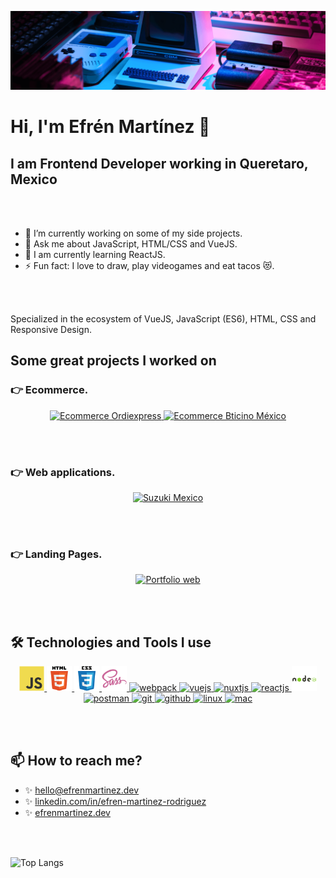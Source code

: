 [![GitHub Header @efrenmartinez](https://github.com/efrencodes/efrencodes/blob/master/assets/github-efrencodes.png)](http://www.efrenmartinez.dev/)

# Hi, I'm Efrén Martínez 👋

## I am Frontend Developer working in Queretaro, Mexico

<br>
<br>

- 🔭 I’m currently working on some of my side projects.
- 💬 Ask me about JavaScript, HTML/CSS and VueJS.
- 🧠 I am currently learning ReactJS.
- ⚡ Fun fact: I love to draw, play videogames and eat tacos 😻.

<br>
<br>

Specialized in the ecosystem of VueJS, JavaScript (ES6), HTML, CSS and Responsive Design.

## Some great projects I worked on

### 👉 Ecommerce.

<p align="center">
    <a
        href="https://www.ordiexpress.com/"
        target="_blank">
            <img
                src="https://res.cloudinary.com/efrenmartinez/image/upload/v1630000496/efrenmartinez.dev/projects/project_ordiexpress.png"
                alt="Ecommerce Ordiexpress"
                width="400"
                height="250"
            />
    </a>
    <a
        href="https://store.bticino.com.mx/"
        target="_blank">
            <img
                src="https://res.cloudinary.com/efrenmartinez/image/upload/v1630000496/efrenmartinez.dev/projects/project_bticino_store.png"
                alt="Ecommerce Bticino México"
                width="400"
                height="250"
            />
    </a>
</p>
<br>
<br>

### 👉 Web applications.

<p align="center">
    <a
        href="https://www.suzuki.com.mx/autos"
        target="_blank">
            <img
                src="https://res.cloudinary.com/efrenmartinez/image/upload/v1630000497/efrenmartinez.dev/projects/project_suzuki.png"
                alt="Suzuki Mexico"
                width="400"
                height="250"
            />
    </a>
</p>
<br>
<br>

### 👉 Landing Pages.

<p align="center">
    <a
        href="https://efrenmartinez.dev"
        target="_blank">
            <img
                src="https://res.cloudinary.com/efrenmartinez/image/upload/v1630004019/efrenmartinez.dev/thumbs_seo.png"
                alt="Portfolio web"
                width="400"
                height="250"
            />
    </a>
</p>

<br>
<br>

## 🛠️ Technologies and Tools I use

<p align="center">
<a href="https://developer.mozilla.org/en-US/docs/Web/JavaScript" target="_blank"> <img src="https://raw.githubusercontent.com/devicons/devicon/master/icons/javascript/javascript-original.svg" alt="javascript" width="40" height="40"/> </a>
<a href="https://www.w3.org/html/" target="_blank"> <img src="https://raw.githubusercontent.com/devicons/devicon/master/icons/html5/html5-original-wordmark.svg" alt="html5" width="40" height="40"/> </a>
<a href="https://www.w3schools.com/css/" target="_blank"> <img src="https://raw.githubusercontent.com/devicons/devicon/master/icons/css3/css3-original-wordmark.svg" alt="css3" width="40" height="40"/> </a>
<a href="https://sass-lang.com" target="_blank"> <img src="https://raw.githubusercontent.com/devicons/devicon/master/icons/sass/sass-original.svg" alt="sass" width="40" height="40"/> </a>
<a href="#" target="_blank"> <img src="https://www.vectorlogo.zone/logos/js_webpack/js_webpack-icon.svg" alt="webpack" width="40" height="40"/> </a>
<a href="https://vuejs.org/" target="_blank"> <img src="https://www.vectorlogo.zone/logos/vuejs/vuejs-icon.svg" alt="vuejs" width="40" height="40"/> </a>
<a href="#" target="_blank"> <img src="https://www.vectorlogo.zone/logos/nuxtjs/nuxtjs-icon.svg" alt="nuxtjs" width="40" height="40"/> </a>
<a href="#" target="_blank"> <img src="https://www.vectorlogo.zone/logos/reactjs/reactjs-icon.svg" alt="reactjs" width="40" height="40"/> </a>
<a href="https://nodejs.org" target="_blank"> <img src="https://raw.githubusercontent.com/devicons/devicon/master/icons/nodejs/nodejs-original-wordmark.svg" alt="nodejs" width="40" height="40"/> </a>
<a href="https://www.postman.com/" target="_blank"> <img src="https://www.vectorlogo.zone/logos/getpostman/getpostman-icon.svg" alt="postman" width="40" height="40"/> </a>
<a href="https://git-scm.com/" target="_blank"> <img src="https://www.vectorlogo.zone/logos/git-scm/git-scm-icon.svg" alt="git" width="40" height="40"/> </a>
<a href="https://github.com/efrenmartinez" target="_blank"> <img src="https://www.vectorlogo.zone/logos/github/github-icon.svg" alt="github" width="40" height="40"/> </a>
<a href="#" target="_blank"> <img src="https://www.vectorlogo.zone/logos/linux/linux-icon.svg" alt="linux" width="40" height="40"/> </a>
<a href="#" target="_blank"> <img src="https://www.vectorlogo.zone/logos/apple/apple-icon.svg" alt="mac" width="40" height="40"/> </a>
</p>

<br>
<br>

## 📫 How to reach me?

- ✨ [hello@efrenmartinez.dev](mailto:hello@efrenmartinez.dev)
- ✨ [linkedin.com/in/efren-martinez-rodriguez](https://www.linkedin.com/in/efren-martinez-rodriguez/)
- ✨ [efrenmartinez.dev](https://efrenmartinez.dev)

<br>
<br>

![Top Langs](https://github-readme-stats.vercel.app/api/top-langs/?username=efrencodes&layout=compact&title_color=007bff&text_color=e7e7e7&icon_color=007bff&bg_color=171c28)
